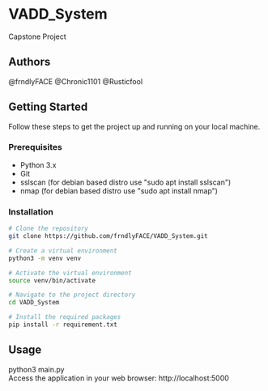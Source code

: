 # VADD_System
Capstone Project

## Authors

@frndlyFACE
@Chronic1101
@Rusticfool


## Getting Started

Follow these steps to get the project up and running on your local machine.

### Prerequisites

- Python 3.x
- Git
- sslscan (for debian based distro use "sudo apt install sslscan")
- nmap (for debian based distro use "sudo apt install nmap")

### Installation

```bash
# Clone the repository
git clone https://github.com/frndlyFACE/VADD_System.git

# Create a virtual environment
python3 -m venv venv

# Activate the virtual environment
source venv/bin/activate

# Navigate to the project directory
cd VADD_System

# Install the required packages
pip install -r requirement.txt

```

## Usage
python3 main.py <br>
Access the application in your web browser: http://localhost:5000
